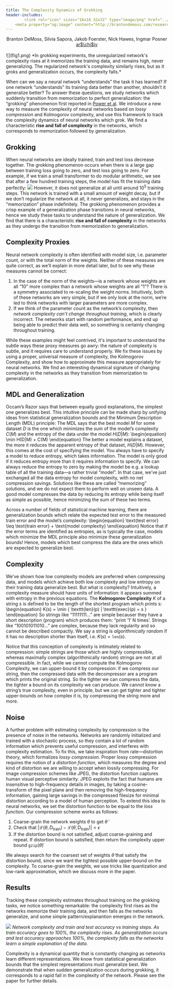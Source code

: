 ```yaml
---
title: The Complexity Dynamics of Grokking
header-includes:
        <link rel="icon" sizes="16x16 32x32" type="image/png" href="../../favicon.ico">
    <meta property="og:image" content="http://brantondemoss.com/research/grokking/complexity_ours.jpg" />
---
```

<center> Branton DeMoss, Silvia Sapora, Jakob Foerster, Nick Hawes, Ingmar Posner </br> <a href="https://arxiv.org/">ar$\chi$iv</a></center>
</br>
![](fig1.png)
*In grokking experiments, the unregularized network's complexity rises at it memorizes the training data, and remains high, never generalizing. The regularized network's complexity similarly rises, but as it groks and generalization occurs, the complexity falls.*

When can we say a neural network “understands” the task it has learned? 
If one network “understands” its training data better than another, shouldn’t it generalize better? 
To answer these questions, we study networks which suddenly transition from memorization to perfect generalization: the “grokking” phenomenon first reported in [Power et al](https://arxiv.org/abs/2201.02177). 
We introduce a new way to measure the complexity of neural networks based on *lossy compression* and Kolmogorov complexity, and use this framework to track the complexity dynamics of neural networks which grok. 
We find a characteristic **rise and fall of complexity** in the networks, which corresponds to memorization followed by generalization. 

## Grokking

When neural networks are ideally trained, train and test loss decrease together. 
The grokking phenomenon occurs when there is a large gap between training loss going to zero, and test loss going to zero. 
For example, if we train a small transformer to do modular arithmetic, we see that after a few hundred training steps, the model has fit the training data perfectly:
![](grokking.png)
However, it does not generalize at all until around $10^5$ training steps. 
This network is trained with a small amount of weight decay, but if we don’t regularize the network at all, it never generalizes, and stays in the “memorization” phase indefinitely. 
The grokking phenomenon provides a crisp example of a generalization phase transitions in neural networks, hence we study these tasks to understand the nature of generalization. 
We find that there is a characteristic **rise and fall of complexity** in the networks as they undergo the transition from memorization to generalization.

## Complexity Proxies
Neural network complexity is often identified with model size, i.e. parameter count, or with the total norm of the weights. 
Neither of these measures are quite correct, as we’ll explain in more detail later, but to see why these measures cannot be correct:

1. In the case of the norm of the weights—is a network whose weights are all “10” more complex than a network whose weights are all “1”? There is a symmetry associated to re-scaling the weight norms. Intuitively, both of these networks are very simple, but if we only look at the norm, we’re led to think networks with larger parameters are more complex. 
2. If we think of the parameter count as the network’s complexity, then *network complexity can’t change throughout training*, which is clearly incorrect. The networks start with random performance, and end up being able to predict their data well, so something is certainly changing throughout training.

While these examples might feel contrived, it's important to understand the subtle ways these proxy measures go awry: the nature of complexity is subtle, and it requires care to understand properly. 
We fix these issues by using a proper, universal measure of complexity, the Kolmogorov Complexity, and show how to approximate this measure appropriately for neural networks. We find an interesting dynamical signature of changing complexity in the networks as they transition from memorization to generalization.


## MDL and Generalization
Occam’s Razor says that between equally good explanations, the simplest one generalizes best. 
This intuitive principle can be made sharp by unifying ideas from statistical generalization bounds and the Minimum Description Length (MDL) principle: 
The MDL says that the best model $M$ for some dataset $D$ is the one which minimizes the *sum* of the model’s complexity $C(M)$ and the entropy of the data under the model $H(D|M)$:
\begin{equation}
	\min H(D|M) + C(M)
\end{equation}
The better a model explains a dataset, the more it reduces the apparent entropy of that dataset, $H(D|M)$. 
However, this comes at the cost of specifying the model. 
You always have to specify a model to reduce entropy, which takes information. 
The model is only good if it reduces entropy more than it requires information to specify.
We can always reduce the entropy to zero by making the model be e.g. a lookup table of all the training data—a rather trivial “model”. 
In that case, we’ve just exchanged all the data entropy for model complexity, with no net compression savings. 
Solutions like these are called “memorizing” solutions, and we do not expect them to perform well on unseen data. 
A good model compresses the data by reducing its entropy while being itself as simple as possible, hence minimizing the sum of these two terms. 

Across a number of fields of statistical machine learning, there are generalization bounds which relate the expected test error to the measured train error and the model’s complexity:
\begin{equation}
	\text{test error} \leq \text{train error} + \text{model complexity}
\end{equation}
Notice that if the error terms are identified as entropies, as is typically the case, models which minimize the MDL principle also minimize these generalization bounds! 
Hence, models which best compress the data are the ones which are expected to generalize best.

## Complexity
We’ve shown how low complexity models are preferred when compressing data, and models which achieve both low complexity and low entropy on their training data generalize best. 
But what is complexity? 
Intuitively, a complexity measure should have units of information: it appears summed with entropy in the previous equations.
The **Kolmogorov Complexity** $K$ of a string s is defined to be the length of the shortest program which prints s:
\begin{equation}
	K(s) = \min \{ \texttt{len}(p) | \texttt{exec}(p) = s \}
\end{equation}
So strings like “11111111…” are simple becauser they have a short description (program) which produces them: “print ‘1’ N times’.
Strings like “100101011010…” are complex, because they lack regularity and so cannot be described compactly. 
We say a string is *algorithmically random* if it has no description shorter than itself, i.e. $K(s) = \texttt{len}(s)$. 

Notice that this conception of complexity is intimately related to compression: simple strings are those which are highly compressible, whereas maximally complex (algorithmically random) strings are not at all compressible. 
In fact, while we cannot compute the Kolmogorov Complexity, we can upper-bound it by compression: if we compress our string, then the compressed data with the decompressor are a program which prints the original string. 
So the tighter we can compress the data, the tighter a bound on its complexity we can produce. 
We cannot know a string’s true complexity, even in principle, but we can get tighter and tighter upper-bounds on how complex it is, by compressing the string more and more.

## Noise
A further problem with estimating complexity by compression is the presence of noise in the networks. 
Networks are randomly initialized and trained with a stochastic process, so they contain a lot of random information which prevents useful compression, and interferes with complexity estimation. 
To fix this, we take inspiration from rate—distortion theory, which formalizes *lossy compression*. 
Proper lossy compression requires the notion of a *distortion function*, which measures the degree and kind of distortion we are willing to accept when lossily compressing. 
For image compression schemes like JPEG, the distortion function captures human visual perceptive similarity. 
JPEG exploits the fact that humans are insensitive to high-frequency details in images, by taking a cosine-transform of the pixel plane and then removing the high-frequency information, gaining large savings in the compressed filesize for minimal distortion according to a model of human perception. 
To extend this idea to neural networks, we set the distortion function to be equal to the *loss function*. 
Our compression scheme works as follows: 

1. Coarse-grain the network weights $\theta$ to get $\tilde{\theta}$
2. Check that $\left | \mathcal{L}(\theta, D_{\text{train}}) - \mathcal{L}(\tilde{\theta}, D_{\text{train}}) \right | < \epsilon$
3. If the distortion bound is not satisfied, adjust coarse-graining and repeat. If distortion bound is satisfied, then return the complexity upper bound $\texttt{gzip}(\tilde{\theta})$

We always search for the coarsest set of weights $\tilde{\theta}$ that satisfy the distortion bound, since we want the tightest possible upper-bound on the complexity. To coarse-grain the weights, we use tricks like quantization and low-rank approximation, which we discuss more in the paper.

## Results
Tracking these complexity estimates throughout training on the grokking tasks, we notice something remarkable: the complexity first rises as the networks memorize their training data, and then falls as the networks generalize, and some simple pattern/explanantion emerges in the network.

![](complexity_ours.png)
*Network complexity and train and test accuracy vs training steps. As train accuracy goes to $100\%$, the complexity rises. As generalization occurs and test accuracy approaches $100\%$, the complexity falls as the networks learn a simple explanation of the data.*

Complexity is a dynamical quantity that is constantly changing as networks learn different representations. We know from statistical generalization bounds that the simplest representations must generalize best. We demonstrate that when sudden generalization occurs during grokking, it corresponds to a rapid fall in the complexity of the network. Please see the paper for further details.
